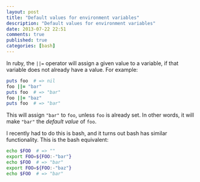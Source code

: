 ```yaml
---
layout: post
title: "Default values for environment variables"
description: "Default values for environment variables"
date: 2013-07-22 22:51
comments: true
published: true
categories: [bash]
---
```


In ruby, the `||=` operator will assign a given value to a variable, if that
variable does not already have a value.
For example:

```ruby default_value.rb
puts foo  # => nil
foo ||= "bar"
puts foo  # => "bar"
foo ||= "baz"
puts foo  # => "bar"
```

This will assign `"bar"` to `foo`, unless `foo` is already set.
In other words, it will make `"bar"` the _default value_ of `foo`.

I recently had to do this is bash, and it turns out bash has similar
functionality. This is the bash equivalent:

```bash default_value.sh
echo $FOO  # => ""
export FOO=${FOO:-"bar"}
echo $FOO  # => "bar"
export FOO=${FOO:-"baz"}
echo $FOO  # => "bar"
```
